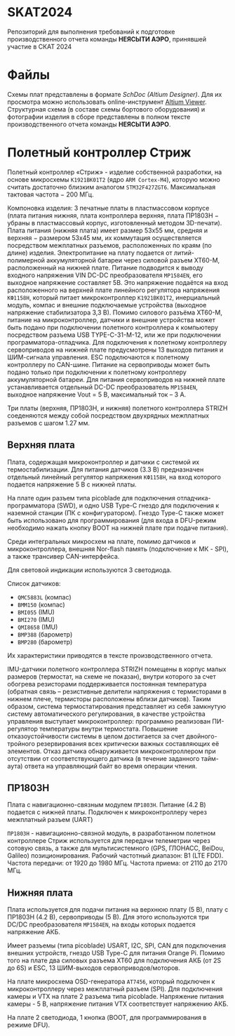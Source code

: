 # SKAT2024
Репозиторий для выполнения требований к подготовке производственного отчета команды **НЕЯСЫТИ АЭРО**, принявшей участие в СКАТ 2024

# Файлы
Схемы плат представлены в формате *SchDoc (Altium Designer)*. Для их просмотра можно использовать online-инструмент [Altium Viewer](https://www.altium.com/viewer/). Структурная схема (в составе схемы бортового оборудования) и фотографии изделия в сборе представлены в полном тексте производственного отчета команды **НЕЯСЫТИ АЭРО**.

# Полетный контроллер Стриж
Полетный контроллер «Стриж» - изделие собственной разработки, на основе микросхемы `К1921ВК01Т2` (ядро `ARM Cortex-M4`), которую можно считать достаточно близким аналогом `STM32F427ZGT6`. Максимальная тактовая частота − 200 МГц.

Компоновка изделия: 3 печатные платы в пластмассовом корпусе (плата питания нижняя, плата контроллера верхняя, плата ПР1803Н − убраны в пластмассовый корпус, изготовленный методом 3D-печати). Плата питания (нижняя плата) имеет размер 53x55 мм, средняя и верхняя − размером 53x45 мм, их коммутация осуществляется посредством межплатных разъемов, расположенных по краям (по длине) изделия. Электропитание на плату подается от литий-полимерной аккумуляторной батареи через силовой разъем XT60-M, расположенный на нижней плате. Питание подводится к выводу входного напряжения VIN DC-DC преобразователя `MP1584EN`, его выходное напряжение составляет 5В. Это напряжение подаётся на вход расположенного на верхней плате линейного регулятора напряжения `КФ1158Н`, который питает микроконтроллер `К1921ВК01Т2`, инерциальный модуль, компас и внешние подключаемые устройства (выходное напряжение стабилизатора 3,3 В). Помимо силового разъёма XT60-M, питание на микроконтроллер, датчики и внешние устройства может быть подано при подключении полетного контроллера к компьютеру посредством разъема USB TYPE-C-31-M-12, или же при подключении программатора-отладчика. Для подключения к полетному контроллеру сервоприводов на нижней плате предусмотрены 13 выходов питания и ШИМ-сигнала управления. ESC подключаются к полетному контроллеру по CAN-шине. Питание на сервоприводы может быть подано только при подключении к полетному контроллеру аккумуляторной батареи. Для питания сервоприводов на нижней плате устанавливается отдельный DC-DC преобразователь `MP1584EN`, выходное напряжение Vout = 5 В, максимальный ток – 3 А.

Три платы (верхняя, ПР1803Н, и нижняя) полетного контроллера STRIZH соеденяются между собой посредством двухрядных межплатных разъемов с шагом 1.27 мм.

## Верхняя плата
Плата, содержащая микроконтроллер и датчики с системой их термостабилизации. Для питания датчиков (3.3 В) предназначен отдельный линейный регулятор напряжения `КФ1158Н`, на вход которого подается напряжение 5 В с нижней платы.

На плате один разъем типа picoblade для подключения отладчика-программатора (SWD), и одно USB Type-C гнездо для подключения к наземной станции (ПК с конфигуратором). Гнездо Type-C также может быть использовано для программирования (для входа в DFU-режим необходимо нажать кнопку BOOT на нижней плате при подаче питания).

Среди интегральных микросхем на плате, помимо датчиков и микроконтроллера, внешняя Nor-flash память (подключение к МК - SPI), а также трансивер CAN-интерфейса.

Для световой индикации используются 3 светодиода.

Список датчиков:
- `QMC5883L` (компас)
- `BMM150` (компас)
- `BMI055` (IMU)
- `BMI270` (IMU)
- `QMI8658` (IMU)
- `BMP388` (барометр)
- `BMP280` (барометр)

Их характеристики приводятся в тексте производственного отчета.

IMU-датчики полетного контроллера STRIZH помещены в корпус малых размеров (термостат, на схеме не показан), внутри которого за счет обогрева резисторами поддерживается постоянная температура (обратная связь – резистивные делители напряжения с термисторами в нижнем плече, термисторы расположены вблизи датчиков). Таким образом, система термостатирования представляет из себя замкнутую систему автоматического регулирования, в качестве устройства управления выступает микроконтроллер: программно реализован ПИ-регулятор температуры внутри термостата. Повышение отказоустойчивости системы в целом достигается за счет двойного-тройного резервирования всех критически важных составляющих её элементов. Отказ датчика обнаруживается микроконтроллером при отсутствии от соответствующего датчика (в течение заданного тайм-аута) ответа на управляющий байт во время операции чтения.

## ПР1803Н
Плата с навигационно-связным модулем `ПР1803Н`. Питание (4.2 В) подается с нижней платы. Подключен к микроконтроллеру через межплатный разъем (UART)

`ПР1803Н` - навигационно-связной модуль, в разработанном полетном контроллере Стриж используется для передачи телеметрии через сотовую связь, а также для мультисистемного (GPS, ГЛОНАСС, BeiDou, Galileo) позиционирования. Рабочий частотный диапазон: B1 (LTE FDD). Частота передачи: от 1920 до 1980 МГц. Частота приема: от 2110 до 2170 МГц.

## Нижняя плата
Плата используется для подачи питания на верхнюю плату (5 В), плату с ПР1803Н (4.2 В), сервоприводы (5 В). Для этого используются три DC/DC преобразователя `MP1584EN`, на входы которых подается напряжение АКБ.

Имеет разъемы (типа picoblade) USART, I2C, SPI, CAN для подключения внешних устройств, гнездо USB Type-C для питания Orange Pi. Помимо того на плате два силовых разъема XT60 для подключения АКБ (от 2S до 6S) и ESC, 13 ШИМ-выходов сервоприводов/моторов.

На плате микросхема OSD-генератора `AT7456`, который подключен к микроконтроллеру через межплатный разъем (SPI). Для подключения камеры и VTX на плате 2 разъема типа picoblade. Напряжение питания камеры - 5 В, напряжение питания VTX соответствует напряжению АКБ.

На плате 2 светодиода, 1 кнопка (BOOT, для программирования в режиме DFU).
